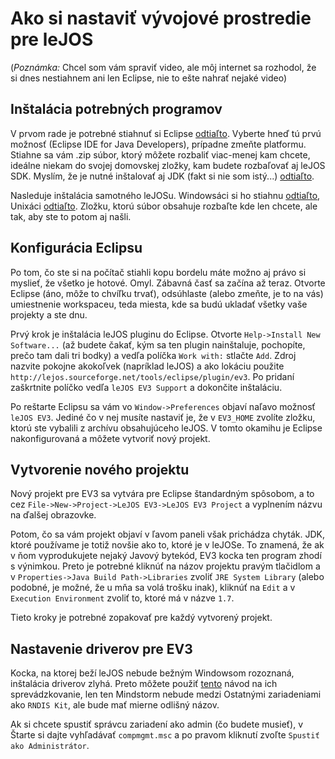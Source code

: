 Ako si nastaviť vývojové prostredie pre leJOS
=================================
(*Poznámka:* Chcel som vám spraviť video, ale môj internet sa rozhodol, že si
dnes nestiahnem ani len Eclipse, nie to ešte nahrať nejaké video)

Inštalácia potrebných programov
---------------------------------
V prvom rade je potrebné stiahnuť si Eclipse [odtiaľto](http://eclipse.org/downloads/?osType=win32&release=undefined).
Vyberte hneď tú prvú možnosť (Eclipse IDE for Java Developers), prípadne 
zmeňte platformu. Stiahne sa vám .zip súbor, ktorý môžete rozbaliť viac-menej
kam chcete, ideálne niekam do svojej domovskej zložky, kam budete
rozbaľovať aj leJOS SDK.
Myslím, že je nutné inštalovať aj JDK (fakt si nie som istý...) [odtiaľto](http://www.oracle.com/technetwork/java/javase/downloads/jdk8-downloads-2133151.html).

Nasleduje inštalácia samotného leJOSu. Windowsáci si ho stiahnu
[odtiaľto](http://sourceforge.net/projects/lejos/files/lejos-EV3/0.8.1-beta/leJOS_EV3_0.8.1-beta_win32.zip/download),
Unixáci [odtiaľto](http://sourceforge.net/projects/lejos/files/lejos-EV3/0.8.1-beta/leJOS_EV3_0.8.1-beta_win32.zip/download).
Zložku, ktorú súbor obsahuje rozbaľte kde len chcete, ale tak, aby ste to potom
aj našli.

Konfigurácia Eclipsu
----------------------------------
Po tom, čo ste si na počítač stiahli kopu bordelu máte možno aj právo si
myslieť, že všetko je hotové. Omyl. Zábavná časť sa začína až teraz. Otvorte
Eclipse (áno, môže to chvíľku trvať), odsúhlaste (alebo zmeňte, je to na vás)
umiestnenie workspaceu, teda miesta, kde sa budú ukladať všetky vaše projekty a
ste dnu.

Prvý krok je inštalácia leJOS pluginu do Eclipse. Otvorte `Help->Install New
Software...` (až budete čakať, kým sa ten plugin nainštaluje, pochopíte, prečo
tam dali tri bodky) a vedľa políčka `Work with:` stlačte `Add`. Zdroj nazvite
pokojne akokoľvek (napríklad leJOS) a ako lokáciu použite 
`http://lejos.sourceforge.net/tools/eclipse/plugin/ev3`. Po pridaní zaškrtnite
políčko vedľa `leJOS EV3 Support` a dokončite inštaláciu.

Po reštarte Eclipsu sa vám vo `Window->Preferences` objaví naľavo možnosť `leJOS
EV3`. Jediné čo v nej musíte nastaviť je, že v `EV3_HOME` zvolíte zložku, ktorú
ste vybalili z archívu obsahujúceho leJOS. V tomto okamihu je Eclipse
nakonfigurovaná a môžete vytvoriť nový projekt.

Vytvorenie nového projektu
------------------------------------
Nový projekt pre EV3 sa vytvára pre Eclipse štandardným spôsobom, a to cez
`File->New->Project->LeJOS EV3->LeJOS EV3 Project` a vyplnením názvu na ďalšej
obrazovke. 

Potom, čo sa vám projekt objaví v ľavom paneli však prichádza chyták. JDK,
ktoré používame je totiž novšie ako to, ktoré je v leJOSe. To znamená, že ak
v ňom vyprodukujete nejaký Javový bytekód, EV3 kocka ten program zhodí s
výnimkou. Preto je potrebné kliknúť na názov projektu pravým tlačidlom a v
`Properties->Java Build Path->Libraries` zvoliť `JRE System Library` (alebo
podobné, je možné, že u mňa sa volá trošku inak), kliknúť na `Edit` a v
`Execution Environment` zvoliť to, ktoré má v názve `1.7`.

Tieto kroky je potrebné zopakovať pre každý vytvorený projekt.

Nastavenie driverov pre EV3
------------------------------------
Kocka, na ktorej beží leJOS nebude bežným Windowsom rozoznaná, inštalácia
driverov zlyhá. Preto môžete použiť 
[tento](http://developer.toradex.com/knowledge-base/how-to-install-microsoft-rndis-driver-for-windows-7)
návod na ich sprevádzkovanie, len ten Mindstorm nebude medzi Ostatnými
zariadeniami ako `RNDIS Kit`, ale bude mať mierne odlišný názov.

Ak si chcete spustiť správcu zariadení ako admin (čo budete musieť), v Štarte
si dajte vyhľadávať `compmgmt.msc` a po pravom kliknutí zvoľte `Spustiť ako
Administrátor`.